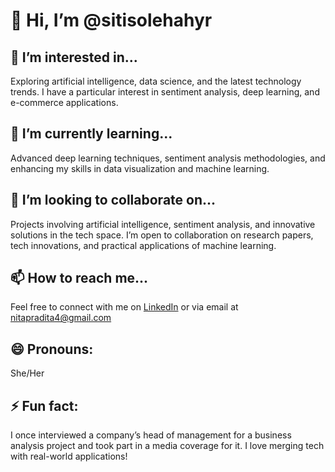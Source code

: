 # 👋 Hi, I’m @sitisolehahyr

## 👀 I’m interested in...
Exploring artificial intelligence, data science, and the latest technology trends. I have a particular interest in sentiment analysis, deep learning, and e-commerce applications.

## 🌱 I’m currently learning...
Advanced deep learning techniques, sentiment analysis methodologies, and enhancing my skills in data visualization and machine learning.

## 💞️ I’m looking to collaborate on...
Projects involving artificial intelligence, sentiment analysis, and innovative solutions in the tech space. I’m open to collaboration on research papers, tech innovations, and practical applications of machine learning.

## 📫 How to reach me...
Feel free to connect with me on [LinkedIn](https://www.linkedin.com/in/sitisolehahyunita/) or via email at nitapradita4@gmail.com

## 😄 Pronouns:
She/Her

## ⚡ Fun fact:
I once interviewed a company’s head of management for a business analysis project and took part in a media coverage for it. I love merging tech with real-world applications!
